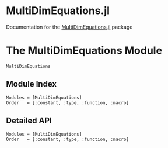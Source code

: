 # MultiDimEquations.jl

Documentation for the [MultiDimEquations.jl](https://github.com/sylvaticus/MultiDimEquations.jl) package

# The MultiDimEquations Module

```@docs
MultiDimEquations
```

## Module Index

```@index
Modules = [MultiDimEquations]
Order   = [:constant, :type, :function, :macro]
```
## Detailed API

```@autodocs
Modules = [MultiDimEquations]
Order   = [:constant, :type, :function, :macro]
```
